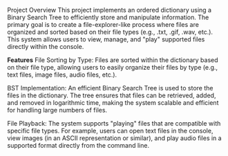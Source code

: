 Project Overview
This project implements an ordered dictionary using a Binary Search Tree to efficiently store and manipulate information. The primary goal is to create a file-explorer-like process where files are organized and sorted based on their file types (e.g., .txt, .gif, .wav, etc.). This system allows users to view, manage, and "play" supported files directly within the console.

**Features**
File Sorting by Type:
Files are sorted within the dictionary based on their file type, allowing users to easily organize their files by type (e.g., text files, image files, audio files, etc.).

BST Implementation:
An efficient Binary Search Tree is used to store the files in the dictionary. The tree ensures that files can be retrieved, added, and removed in logarithmic time, making the system scalable and efficient for handling large numbers of files.

File Playback:
The system supports "playing" files that are compatible with specific file types. For example, users can open text files in the console, view images (in an ASCII representation or similar), and play audio files in a supported format directly from the command line.

